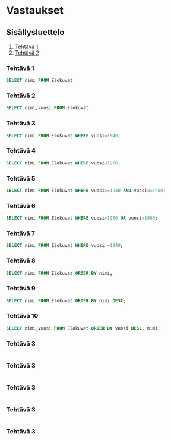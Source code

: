 # Vastaukset

## Sisällysluettelo

1. [Tehtävä 1](#tehtävä-1)
2. [Tehtävä 2](#tehtävä-2)

### Tehtävä 1

```SQL
SELECT nimi FROM Elokuvat
```

### Tehtävä 2

```SQL
SELECT nimi,vuosi FROM Elokuvat
```

### Tehtävä 3

```SQL
SELECT nimi FROM Elokuvat WHERE vuosi=1940;
```

### Tehtävä 4

```SQL
SELECT nimi FROM Elokuvat WHERE vuosi<1950;
```

### Tehtävä 5

```SQL
SELECT nimi FROM Elokuvat WHERE vuosi>=1940 AND vuosi<=1950;
```

### Tehtävä 6

```SQL
SELECT nimi FROM Elokuvat WHERE vuosi<1950 OR vuosi>1980;
```

### Tehtävä 7

```SQL
SELECT nimi FROM Elokuvat WHERE vuosi!=1940;
```

### Tehtävä 8

```SQL
SELECT nimi FROM Elokuvat ORDER BY nimi;
```

### Tehtävä 9

```SQL
SELECT nimi FROM Elokuvat ORDER BY nimi DESC;
```

### Tehtävä 10

```SQL
SELECT nimi,vuosi FROM Elokuvat ORDER BY vuosi DESC, nimi;
```

### Tehtävä 3

```SQL

```

### Tehtävä 3

```SQL

```

### Tehtävä 3

```SQL

```

### Tehtävä 3

```SQL

```

### Tehtävä 3

```SQL

```

